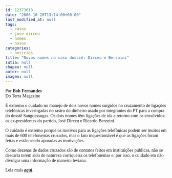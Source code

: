 ```yaml
---
id: 12373613
date: "2006-10-20T13:14:00+00:00"
last_modified_at: null
tags:
  - casos
  - jose-dirceu
  - nomes
  - novos
categories:
  - noticias
title: "Novos nomes no caso dossiê: Dirceu e Berzoini"
sutia: null
chapeu: null
autor: null
imagem: null
---
```

<p><P><FONT face=Verdana>Por <STRONG>Bob Fernandes</STRONG><BR>Do Terra Magazine</FONT></P></p>
<p><P><FONT face=Verdana>É extremo o cuidado no manejo de dois novos nomes surgidos no cruzamento de ligações telefônicas investigadas no rastro do dinheiro usado por integrantes do PT para a compra do dossiê Sanguessugas. Os dois nomes têm ligações de ida e retorno com os envolvidos: os ex-presidentes do partido, José Dirceu e Ricardo Berzoini. </FONT></P></p>
<p><P><FONT face=Verdana>O cuidado é extremo porque os motivos para as ligações telefônicas podem ser muitos em mais de 600 telefonemas cruzados, mas o fato inquestionável é que as ligações foram feitas e estão sendo apuradas as motivações. </FONT></P></p>
<p><P><FONT face=Verdana>Como dezenas de dados cruzados são de contatos feitos em instituições públicas, não se descarta terem sido de natureza corriqueira os telefonemas e, por isso, o cuidado em não divulgar uma informação de maneira leviana.</FONT></P></p>
<p><P><FONT face=Verdana>Leia mais <STRONG><EM><A href=\"https://terramagazine.terra.com.br/interna/0,,OI1202814-EI6578,00.html\" target=_blank>aqui</A></EM></STRONG>.</FONT></P> </p>
